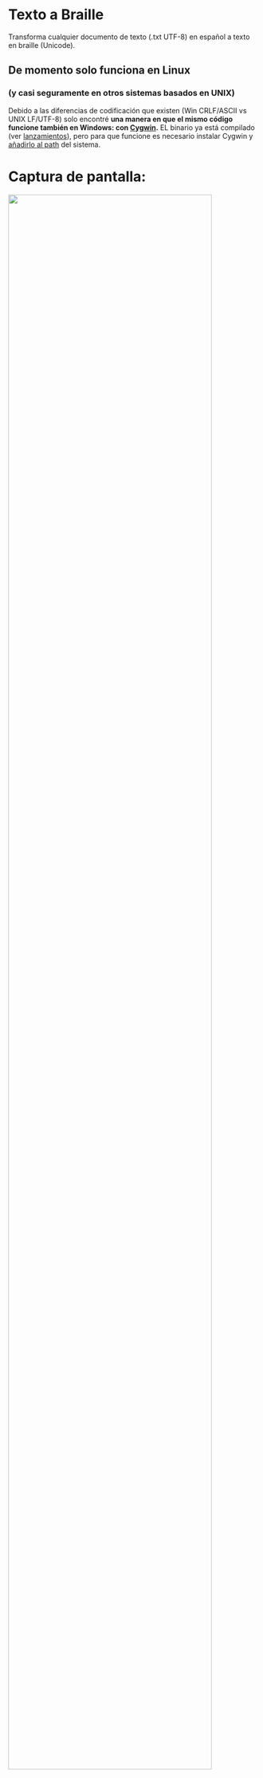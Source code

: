 # Texto a Braille
Transforma cualquier documento de texto (.txt UTF-8) en español a texto en braille (Unicode).

## De momento solo funciona en Linux
### (y casi seguramente en otros sistemas basados en UNIX)
Debido a las diferencias de codificación que existen (Win CRLF/ASCII vs UNIX LF/UTF-8) solo encontré **una
manera en que el mismo código funcione también en Windows: con [Cygwin](http://cygwin.com/).**
EL binario ya está compilado (ver [lanzamientos](https://github.com/oliver-almaraz/Texto_a_Braille/releases)), pero para que funcione es necesario
instalar Cygwin y [añadirlo al path](https://www.maketecheasier.com/install-configure-cygwin-windows/) del sistema.

# Captura de pantalla:
<img src="https://user-images.githubusercontent.com/69062188/93650814-21e18700-f9d5-11ea-9a68-7c2517bc3c3d.png" width="90%"></img> 
